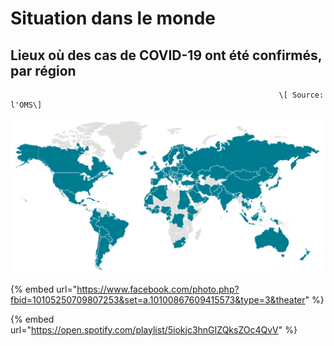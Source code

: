 # Situation dans le monde

## Lieux où des cas de COVID-19 ont été confirmés, par région 

                                                                \[ Source: l'OMS\]  

![](../.gitbook/assets/xcorona.png)

{% embed url="https://www.facebook.com/photo.php?fbid=10105250709807253&set=a.10100867609415573&type=3&theater" %}

{% embed url="https://open.spotify.com/playlist/5iokjc3hnGIZQksZOc4QvV" %}






